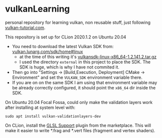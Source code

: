 # vulkanLearning
personal repository for learning vulkan, non reusable stuff, just following [vulkan-tutorial.com](https://vulkan-tutorial.com/).

This repository is set up for CLion 2020.1.2 on Ubuntu 20.04

- You need to download the latest Vulkan SDK from: [vulkan.lunarg.com/sdk/home#linux](https://vulkan.lunarg.com/sdk/home#linux)
  - at the time of this writing it's [vulkansdk-linux-x86_64-1.2.141.2.tar.gz](https://vulkan.lunarg.com/sdk/home#sdk/downloadConfirm/1.2.141.2/linux/vulkansdk-linux-x86_64-1.2.141.2.tar.gz)
  - I used the directory `external` in this project to place the SDK. The SDK is huge, which is why I have not commited 
  it.
- Then go into "Settings -> [Build,Execution, Deployment] CMake -> Environment" and set the `VULKAN_SDK` environment 
variable there. 
- If you are on on the same SDK I am using that environment variable may be already correctly configured, it should 
point the `x86_64` dir inside the SDK.

On Ubuntu 20.04 Focal Fossa, could only make the validation layers work after installing at system level with:

    sudo apt install vulkan-validationlayers-dev

On CLion, install the [GLSL Support](https://plugins.jetbrains.com/plugin/6993-glsl-support) plugin from the marketplace.
This will make it easier to write *.frag and *.vert files (fragment and vertex shaders).